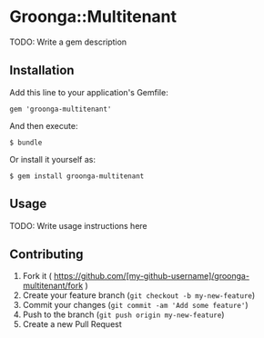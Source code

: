 # Groonga::Multitenant

TODO: Write a gem description

## Installation

Add this line to your application's Gemfile:

    gem 'groonga-multitenant'

And then execute:

    $ bundle

Or install it yourself as:

    $ gem install groonga-multitenant

## Usage

TODO: Write usage instructions here

## Contributing

1. Fork it ( https://github.com/[my-github-username]/groonga-multitenant/fork )
2. Create your feature branch (`git checkout -b my-new-feature`)
3. Commit your changes (`git commit -am 'Add some feature'`)
4. Push to the branch (`git push origin my-new-feature`)
5. Create a new Pull Request
